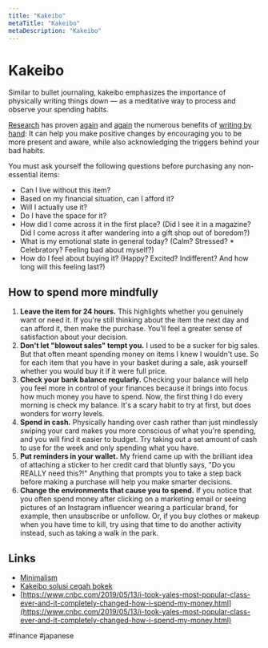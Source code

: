 ```yaml
---
title: "Kakeibo"
metaTitle: "Kakeibo"
metaDescription: "Kakeibo"
---
```


# Kakeibo

Similar to bullet journaling, kakeibo emphasizes the importance of physically writing things down — as a meditative way to process and observe your spending habits.

[Research](https://www.ncbi.nlm.nih.gov/pubmed/23804013) has proven [again](https://www.mic.com/articles/110662/science-shows-something-surprising-about-people-who-still-journal#.n0QO5ApTN) and [again](https://onlinelibrary.wiley.com/doi/abs/10.1111/j.1949-8594.1985.tb09614.x) the numerous benefits of [writing by hand](https://www.cnbc.com/2019/07/25/deepak-chopra-benefits-of-journaling-and-8-prompts-to-get-you-started.html): It can help you make positive changes by encouraging you to be more present and aware, while also acknowledging the triggers behind your bad habits.

You must ask yourself the following questions before purchasing any non-essential items:

- Can I live without this item?
- Based on my financial situation, can I afford it?
- Will I actually use it?
- Do I have the space for it?
- How did I come across it in the first place? (Did I see it in a magazine? Did I come across it after wandering into a gift shop out of boredom?)
- What is my emotional state in general today? (Calm? Stressed? \* Celebratory? Feeling bad about myself?)
- How do I feel about buying it? (Happy? Excited? Indifferent? And how long will this feeling last?)

## How to spend more mindfully

1. **Leave the item for 24 hours.** This highlights whether you genuinely want or need it. If you're still thinking about the item the next day and can afford it, then make the purchase. You'll feel a greater sense of satisfaction about your decision.
2. **Don't let "blowout sales" tempt you.** I used to be a sucker for big sales. But that often meant spending money on items I knew I wouldn't use. So for each item that you have in your basket during a sale, ask yourself whether you would buy it if it were full price.
3. **Check your bank balance regularly.** Checking your balance will help you feel more in control of your finances because it brings into focus how much money you have to spend. Now, the first thing I do every morning is check my balance. It's a scary habit to try at first, but does wonders for worry levels.
4. **Spend in cash.** Physically handing over cash rather than just mindlessly swiping your card makes you more conscious of what you're spending, and you will find it easier to budget. Try taking out a set amount of cash to use for the week and only spending what you have.
5. **Put reminders in your wallet.** My friend came up with the brilliant idea of attaching a sticker to her credit card that bluntly says, "Do you REALLY need this?!" Anything that prompts you to take a step back before making a purchase will help you make smarter decisions.
6. **Change the environments that cause you to spend.** If you notice that you often spend money after clicking on a marketing email or seeing pictures of an Instagram influencer wearing a particular brand, for example, then unsubscribe or unfollow. Or, if you buy clothes or makeup when you have time to kill, try using that time to do another activity instead, such as taking a walk in the park.

## Links

- [Minimalism](evernote:///view/150942083/s594/34daadc5-e82c-45b6-bfe4-0a44e803a014/34daadc5-e82c-45b6-bfe4-0a44e803a014/)
- [Kakeibo solusi cegah bokek](evernote:///view/150942083/s594/bc7ff666-3925-429e-aedd-75b78aebd555/bc7ff666-3925-429e-aedd-75b78aebd555/)
- [https://www.cnbc.com/2019/05/13/i-took-yales-most-popular-class-ever-and-it-completely-changed-how-i-spend-my-money.html](https://www.cnbc.com/2019/05/13/i-took-yales-most-popular-class-ever-and-it-completely-changed-how-i-spend-my-money.html)

#finance #japanese
